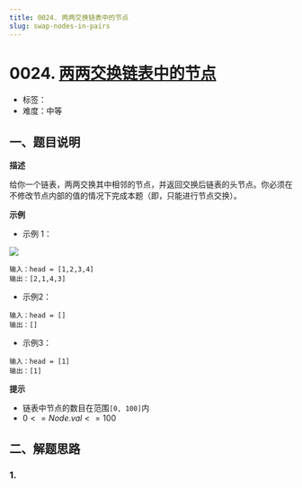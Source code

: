 ```yaml
---
title: 0024. 两两交换链表中的节点
slug: swap-nodes-in-pairs
---
```


# 0024. [两两交换链表中的节点](https://leetcode.cn/problems/swap-nodes-in-pairs/)

- 标签：
- 难度：中等

## 一、题目说明

**描述**

给你一个链表，两两交换其中相邻的节点，并返回交换后链表的头节点。你必须在不修改节点内部的值的情况下完成本题（即，只能进行节点交换）。

**示例**

* 示例 1：

![](https://cdn.jsdelivr.net/gh/wecdn/img_0/2023/202304091645769.jpg)

```text
输入：head = [1,2,3,4]
输出：[2,1,4,3]
```

* 示例2：

```text
输入：head = []
输出：[]
```

* 示例3：

```text
输入：head = [1]
输出：[1]
```

**提示**

* 链表中节点的数目在范围`[0, 100]`内
* $0 <= Node.val <= 100$

## 二、解题思路

### 1.
